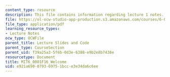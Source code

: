 ```yaml
---
content_type: resource
description: This file contains information regarding lecture 1 notes.
file: https://ol-ocw-studio-app-production.s3.amazonaws.com/courses/6-0001-introduction-to-computer-science-and-programming-in-python-fall-2016/e921a690079369751bcce3e34da6c6ee_MIT6_0001F16_Lec1.pdf
file_type: application/pdf
learning_resource_types:
- Lecture Notes
ocw_type: OCWFile
parent_title: Lecture Slides and Code
parent_type: CourseSection
parent_uid: f39a25a3-5f6b-0d3e-6388-e9b2e8b7438e
resourcetype: Document
title: MIT6_0001F16_Welcome
uid: e921a690-0793-6975-1bcc-e3e34da6c6ee
---
```

